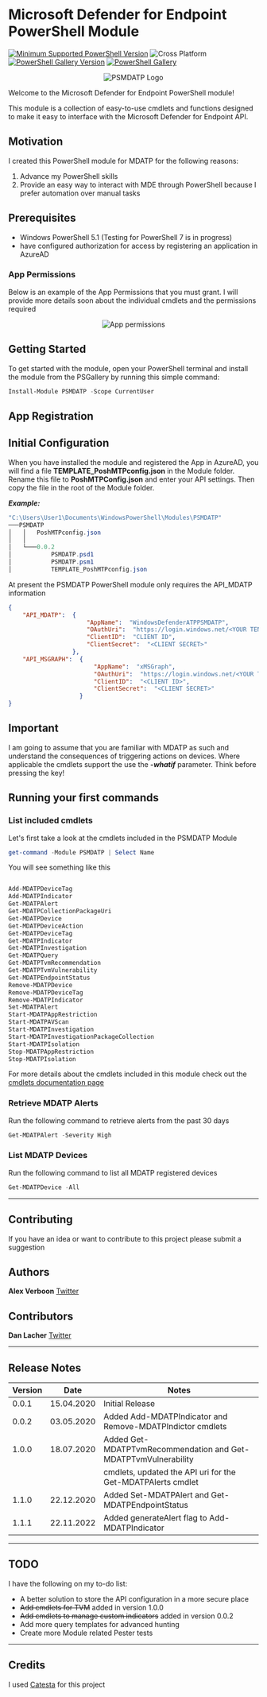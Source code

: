# Microsoft Defender for Endpoint PowerShell Module

[![Minimum Supported PowerShell Version](https://img.shields.io/badge/PowerShell-5.1+-purple.svg)](https://github.com/PowerShell/PowerShell) ![Cross Platform](https://img.shields.io/badge/platform-windows-lightgrey)
[![PowerShell Gallery Version](https://img.shields.io/powershellgallery/v/psmdatp)](https://www.powershellgallery.com/packages/PSMDATP) [![PowerShell Gallery](https://img.shields.io/powershellgallery/dt/psmdatp)](https://www.powershellgallery.com/packages/PSMDATP)


<p align="center">
    <img src="./media/small_psmdatp.png" alt="PSMDATP Logo" >
</p>

Welcome to the Microsoft Defender for Endpoint PowerShell module!

This module is a collection of easy-to-use cmdlets and functions designed to make it easy to interface with the Microsoft Defender for Endpoint API.

## Motivation

I created this PowerShell module for MDATP for the following reasons:

1. Advance my PowerShell skills
2. Provide an easy way to interact with MDE through PowerShell because I prefer automation over manual tasks

## Prerequisites

- Windows PowerShell 5.1 (Testing for PowerShell 7 is in progress)
- have configured authorization for access by registering an application in AzureAD

### App Permissions

Below is an example of the App Permissions that you must grant. I will provide more details soon about the individual cmdlets and the permissions required

<p align="center">
    <img src="./media/apppermissions.png" alt="App permissions" >
</p>


## Getting Started

To get started with the module, open your PowerShell terminal and install the module from the PSGallery by running this simple command:
```powershell
Install-Module PSMDATP -Scope CurrentUser
```
## App Registration

## Initial Configuration

When you have installed the module and registered the App in AzureAD, you will find a file **TEMPLATE_PoshMTPconfig.json** in the Module folder. Rename this file to **PoshMTPConfig.json** and enter your API settings. Then copy the file in the root of the Module folder.

***Example:***

```powershell
"C:\Users\User1\Documents\WindowsPowerShell\Modules\PSMDATP"
───PSMDATP
│   │   PoshMTPconfig.json
│   │
│   └───0.0.2
│           PSMDATP.psd1
│           PSMDATP.psm1
│           TEMPLATE_PoshMTPconfig.json
```

At present the PSMDATP PowerShell module only requires the API_MDATP information

```json
{
    "API_MDATP":  {
                      "AppName":  "WindowsDefenderATPPSMDATP",
                      "OAuthUri":  "https://login.windows.net/<YOUR TENANT ID>/oauth2/token",
                      "ClientID":  "CLIENT ID",
                      "ClientSecret":  "<CLIENT SECRET>"
                  },
    "API_MSGRAPH":  {
                        "AppName":  "xMSGraph",
                        "OAuthUri":  "https://login.windows.net/<YOUR TENANT ID>/oauth2/token",
                        "ClientID":  "<CLIENT ID>",
                        "ClientSecret":  "<CLIENT SECRET>"
                    }
}
```

## Important

I am going to assume that you are familiar with MDATP as such and understand the consequences of triggering actions on devices. Where applicable the cmdlets support the use the ***-whatif*** parameter. Think before pressing the key!

## Running your first commands

### List included cmdlets

Let's first take a look at the cmdlets included in the PSMDATP Module

```powershell
get-command -Module PSMDATP | Select Name
```

You will see something like this

```powershell

Add-MDATPDeviceTag
Add-MDATPIndicator
Get-MDATPAlert
Get-MDATPCollectionPackageUri
Get-MDATPDevice
Get-MDATPDeviceAction
Get-MDATPDeviceTag
Get-MDATPIndicator
Get-MDATPInvestigation
Get-MDATPQuery
Get-MDATPTvmRecommendation
Get-MDATPTvmVulnerability
Get-MDATPEndpointStatus
Remove-MDATPDevice
Remove-MDATPDeviceTag
Remove-MDATPIndicator
Set-MDATPAlert
Start-MDATPAppRestriction
Start-MDATPAVScan
Start-MDATPInvestigation
Start-MDATPInvestigationPackageCollection
Start-MDATPIsolation
Stop-MDATPAppRestriction
Stop-MDATPIsolation

```

For more details about the cmdlets included in this module check out the [cmdlets documentation page](./docs/PSMDATP.md)

### Retrieve MDATP Alerts

Run the following command to retrieve alerts from the past 30 days

```powershell
Get-MDATPAlert -Severity High
```

### List MDATP Devices

Run the following command to list all MDATP registered devices

```powershell
Get-MDATPDevice -All
```

---

## Contributing

If you have an idea or want to contribute to this project please submit a suggestion

## Authors

**Alex Verboon** [Twitter](https://twitter.com/alexverboon)

## Contributors

**Dan Lacher** [Twitter](https://twitter.com/DanLacher)

---

## Release Notes

| Version |    Date    |                           Notes                                |
| ------- | ---------- | -------------------------------------------------------------- |
| 0.0.1   | 15.04.2020 | Initial Release                                                |
| 0.0.2   | 03.05.2020 | Added Add-MDATPIndicator and Remove-MDATPIndictor cmdlets      |
| 1.0.0   | 18.07.2020 | Added Get-MDATPTvmRecommendation and Get-MDATPTvmVulnerability |
|         |            | cmdlets, updated the API uri for the Get-MDATPAlerts cmdlet    |
| 1.1.0   | 22.12.2020 | Added Set-MDATPAlert and Get-MDATPEndpointStatus               |
| 1.1.1   | 22.11.2022 | Added generateAlert flag to Add-MDATPIndicator                 |

---

## TODO

I have the following on my to-do list:

- A better solution to store the API configuration in a more secure place
- ~~Add cmdlets for TVM~~ added in version 1.0.0
- ~~Add cmdlets to manage custom indicators~~ added in version 0.0.2
- Add more query templates for advanced hunting
- Create more Module related Pester tests

---

## Credits

I used [Catesta](https://github.com/techthoughts2/Catesta/blob/master/README.md) for this project